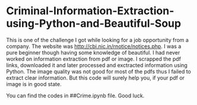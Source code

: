 # Criminal-Information-Extraction-using-Python-and-Beautiful-Soup

This is one of the challenge I got while looking for a job opportunity from a company.
The website was http://cbi.nic.in/rnotice/notices.php.
I was a pure beginner though having some knowledge of beautiful.
I had never worked on information extraction from pdf or image.
I scrapped the pdf links, downloaded it and later processed and exctracted information using Python.
The image quality was not good for most of the pdfs thus I failed to extract clear information.
But this code will surely help you, if your pdf or image is in good state.

You can find the codes in ##Crime.ipynb file.
Good luck.
